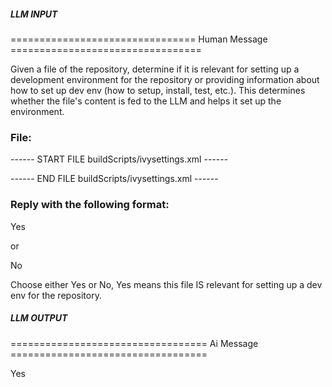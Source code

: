 ##### LLM INPUT #####
================================ Human Message =================================

Given a file of the repository, determine if it is relevant for setting up a development environment for the repository or providing information about how to set up dev env (how to setup, install, test, etc.). This determines whether the file's content is fed to the LLM and helps it set up the environment.

### File:
------ START FILE buildScripts/ivysettings.xml ------
<ivysettings>
	<resolvers>
		<chain name="projectRepos">
			<filesystem name="projectLocalRepo">
				<ivy pattern="${ivy.settings.dir}/ivy-repo/[organization]-[module]-[revision].xml" />
			</filesystem>
			<ibiblio name="eclipse-staging-repo" m2compatible="true" root="https://repo.eclipse.org/content/repositories/eclipse-staging" />
			<ibiblio name="maven-repo2" m2compatible="true" root="https://repo1.maven.org/maven2" />
		</chain>
	</resolvers>
	<settings defaultResolver="projectRepos" validate="false" />
	<caches defaultCacheDir="${ivy.basedir}/ivyCache" />
</ivysettings>

------ END FILE buildScripts/ivysettings.xml ------

### Reply with the following format:

<rel>Yes</rel>

or

<rel>No</rel>

Choose either Yes or No, Yes means this file IS relevant for setting up a dev env for the repository.

##### LLM OUTPUT #####
================================== Ai Message ==================================

<rel>Yes</rel>